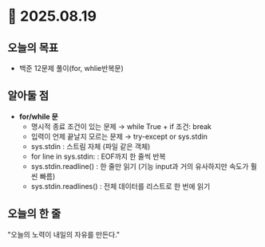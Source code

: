 # 📅 2025.08.19

## 오늘의 목표
- 백준 12문제 풀이(for, whlie반복문)

## 알아둘 점
- **for/while 문**  
  - 명시적 종료 조건이 있는 문제 → while True + if 조건: break
  - 입력이 언제 끝날지 모르는 문제 → try-except or sys.stdin
  - sys.stdin : 스트림 자체 (파일 같은 객체)
  - for line in sys.stdin: : EOF까지 한 줄씩 반복
  - sys.stdin.readline() : 한 줄만 읽기 (기능 input과 거의 유사하지만 속도가 훨씬 빠름)
  - sys.stdin.readlines() : 전체 데이터를 리스트로 한 번에 읽기
 
    
## 오늘의 한 줄
"오늘의 노력이 내일의 자유를 만든다."
